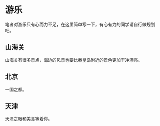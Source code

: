 # 游乐

笔者对游乐只有心而力不足，在这里简单写一下，有心有力的同学请自行做规划吧。

## 山海关
山海关有很多景点，海边的风景也要比秦皇岛附近的景色更加干净漂亮。

## 北京
一国之都。

## 天津
天津之眼和美食等着你。
